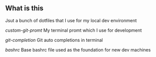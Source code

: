 ## What is this

Jsut a bunch of dotfiles that I use for my local dev environment

*custom-git-promt*
My terminal promt which I use for development

*git-completion*
Git auto completions in terminal

*bashrc*
Base bashrc file used as the foundation for new dev machines

